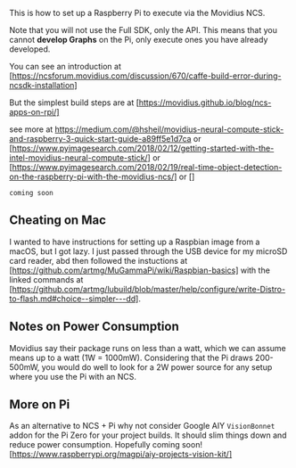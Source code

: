 
This is how to set up a Raspberry Pi to execute via the Movidius NCS.

Note that you will not use the Full SDK, only the API. 
This means that you cannot **develop Graphs** on the Pi, 
only execute ones you have already developed.

You can see an introduction at [https://ncsforum.movidius.com/discussion/670/caffe-build-error-during-ncsdk-installation]

But the simplest build steps are at [https://movidius.github.io/blog/ncs-apps-on-rpi/]

see more at https://medium.com/@hsheil/movidius-neural-compute-stick-and-raspberry-3-quick-start-guide-a89ff5e1d7ca or [https://www.pyimagesearch.com/2018/02/12/getting-started-with-the-intel-movidius-neural-compute-stick/] 
or [https://www.pyimagesearch.com/2018/02/19/real-time-object-detection-on-the-raspberry-pi-with-the-movidius-ncs/] or []


    coming soon

## Cheating on Mac

I wanted to have instructions for setting up a Raspbian image from a macOS, 
but I got lazy. I just passed through the USB device for my microSD card reader, 
abd then followed the instuctions at [https://github.com/artmg/MuGammaPi/wiki/Raspbian-basics] 
with the linked commands at [https://github.com/artmg/lubuild/blob/master/help/configure/write-Distro-to-flash.md#choice--simpler---dd]. 


## Notes on Power Consumption

Movidius say their package runs on less than a watt, 
which we can assume means up to a watt (1W = 1000mW). 
Considering that the Pi draws 200-500mW, 
you would do well to look for a 2W power source for any setup 
where you use the Pi with an NCS. 

## More on Pi

As an alternative to NCS + Pi why not consider 
Google AIY `VisionBonnet` addon for the Pi Zero 
for your project builds. 
It should slim things down and reduce power consumption.
Hopefully coming soon!
[https://www.raspberrypi.org/magpi/aiy-projects-vision-kit/]

